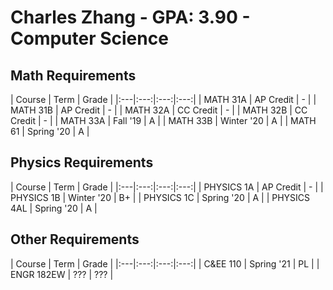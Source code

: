 # Charles Zhang - GPA: 3.90 - Computer Science

## Math Requirements
| Course | Term | Grade | 
|:---|:---:|:---:|:---:|
| MATH 31A | AP Credit | - |
| MATH 31B | AP Credit | - |
| MATH 32A | CC Credit | - |
| MATH 32B | CC Credit | - |
| MATH 33A | Fall '19 | A |
| MATH 33B | Winter '20 | A |
| MATH 61 | Spring '20 | A |

## Physics Requirements
| Course | Term | Grade | 
|:---|:---:|:---:|:---:|
| PHYSICS 1A | AP Credit | - |
| PHYSICS 1B | Winter '20 | B+ |
| PHYSICS 1C | Spring '20 | A |
| PHYSICS 4AL | Spring '20 | A |

## Other Requirements
| Course | Term | Grade | 
|:---|:---:|:---:|:---:|
| C&EE 110 | Spring '21 | PL |
| ENGR 182EW | ??? | ??? |
